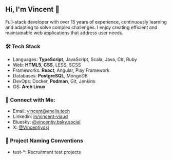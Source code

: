 ## Hi, I'm Vincent 👋

Full-stack developer with over 15 years of experience, continuously learning and adapting to solve complex challenges. I enjoy creating efficient and maintainable web applications that address user needs.

### 🛠 Tech Stack
- Languages: **TypeScript**, JavaScript, Scala, Java, C#, Ruby
- Web: **HTML5**, **CSS**, LESS, SCSS
- Frameworks: **React**, Angular, Play Framework
- Databases: **PostgreSQL**, MongoDB
- DevOps: Docker, **Podman**, Git, Jenkins
- OS: **Arch Linux**

### 🤝 Connect with Me:
- Email: vincent@enelis.tech
- Linkedin: [in/vincent-viaud](https://www.linkedin.com/in/vincent-viaud/)
- Bluesky: [@vincentjv.bsky.social](https://bsky.app/profile/vincentjv.bsky.social)
- X: [@Vincentjvdsj](https://x.com/Vincentjvdsj)

### 📝 Project Naming Conventions

- test-*: Recruitment test projects

